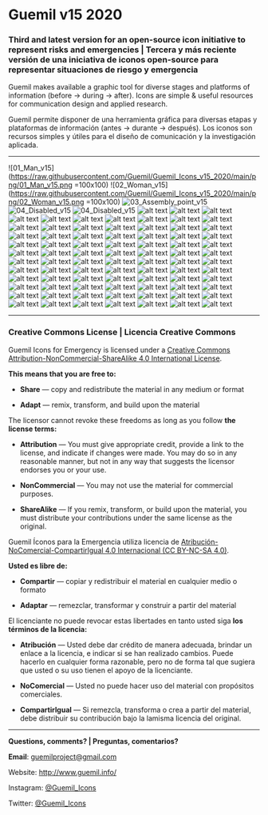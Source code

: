 # Guemil v15 2020

### Third and latest version for an open-source icon initiative to represent risks and emergencies | Tercera y más reciente versión de una iniciativa de iconos open-source para representar situaciones de riesgo y emergencia

Guemil makes available a graphic tool for diverse stages and platforms of information (before → during → after). Icons are simple & useful resources for communication design and applied research.

Guemil permite disponer de una herramienta gráfica para diversas etapas y plataformas de información (antes → durante → después). Los iconos son recursos simples y útiles para el diseño de comunicación y la investigación aplicada.

- - - - - - - - - - 

![01_Man_v15](https://raw.githubusercontent.com/Guemil/Guemil_Icons_v15_2020/main/png/01_Man_v15.png =100x100)
![02_Woman_v15](https://raw.githubusercontent.com/Guemil/Guemil_Icons_v15_2020/main/png/02_Woman_v15.png =100x100)
![03_Assembly_point_v15](https://raw.githubusercontent.com/Guemil/Guemil_Icons_v15_2020/main/png/03_Assembly_point_v15.png)
![04_Disabled_v15](https://raw.githubusercontent.com/Guemil/Guemil_Icons_v15_2020/main/png/04_Disabled_v15.png)
![04_Disabled_v15](https://raw.githubusercontent.com/Guemil/Guemil_Icons_v15_2020/main/png/05_Group_meeting_v15.png)
![alt text](https://raw.githubusercontent.com/Guemil/Guemil_Icons_v15_2020/main/png/06_Authority_instruction_v15.png)
![alt text](https://raw.githubusercontent.com/Guemil/Guemil_Icons_v15_2020/main/png/07_Evacuate_to_shelter_v15.png)
![alt text](https://raw.githubusercontent.com/Guemil/Guemil_Icons_v15_2020/main/png/08_Evacuate_v15.png)
![alt text](https://raw.githubusercontent.com/Guemil/Guemil_Icons_v15_2020/main/png/09_Emergency_exit_v15.png)
![alt text](https://raw.githubusercontent.com/Guemil/Guemil_Icons_v15_2020/main/png/10_Drop_cover_hold_v15.png)
![alt text](https://raw.githubusercontent.com/Guemil/Guemil_Icons_v15_2020/main/png/11_Evacuate_vertical_v15.png)
![alt text](https://raw.githubusercontent.com/Guemil/Guemil_Icons_v15_2020/main/png/12_Evacuate_downstairs_v15.png)
![alt text](https://raw.githubusercontent.com/Guemil/Guemil_Icons_v15_2020/main/png/13_Not_allowed_v15.png)
![alt text](https://raw.githubusercontent.com/Guemil/Guemil_Icons_v15_2020/main/png/14_Use_gloves_v15.png)
![alt text](https://raw.githubusercontent.com/Guemil/Guemil_Icons_v15_2020/main/png/15_Use_mask_v15.png)
![alt text](https://raw.githubusercontent.com/Guemil/Guemil_Icons_v15_2020/main/png/16_Sneeze_in_elbow_v15.png)
![alt text](https://raw.githubusercontent.com/Guemil/Guemil_Icons_v15_2020/main/png/17_Temperature_v15.png)
![alt text](https://raw.githubusercontent.com/Guemil/Guemil_Icons_v15_2020/main/png/18_Wash_hands_v15.png)
![alt text](https://raw.githubusercontent.com/Guemil/Guemil_Icons_v15_2020/main/png/19_Disinfectant_v15.png)
![alt text](https://raw.githubusercontent.com/Guemil/Guemil_Icons_v15_2020/main/png/20_Keep_distance_v15.png)
![alt text](https://raw.githubusercontent.com/Guemil/Guemil_Icons_v15_2020/main/png/21_Structural_fire_v15.png)
![alt text](https://raw.githubusercontent.com/Guemil/Guemil_Icons_v15_2020/main/png/22_Wildfire_v15.png)
![alt text](https://raw.githubusercontent.com/Guemil/Guemil_Icons_v15_2020/main/png/23_Evacuate_fire_v15.png)
![alt text](https://raw.githubusercontent.com/Guemil/Guemil_Icons_v15_2020/main/png/24_Warning_volcano_v15.png)
![alt text](https://raw.githubusercontent.com/Guemil/Guemil_Icons_v15_2020/main/png/25_Warning_sign_v15.png)
![alt text](https://raw.githubusercontent.com/Guemil/Guemil_Icons_v15_2020/main/png/26_Warning_tsunami_v15.png)
![alt text](https://raw.githubusercontent.com/Guemil/Guemil_Icons_v15_2020/main/png/27_Warning_fire_v15.png)
![alt text](https://raw.githubusercontent.com/Guemil/Guemil_Icons_v15_2020/main/png/28_First_aid_v15.png)
![alt text](https://raw.githubusercontent.com/Guemil/Guemil_Icons_v15_2020/main/png/29_Flagged_bdg_v15.png)
![alt text](https://raw.githubusercontent.com/Guemil/Guemil_Icons_v15_2020/main/png/30_Home_v15.png)
![alt text](https://raw.githubusercontent.com/Guemil/Guemil_Icons_v15_2020/main/png/31_Lockdown_v15.png)
![alt text](https://raw.githubusercontent.com/Guemil/Guemil_Icons_v15_2020/main/png/32_Shelter_v15.png)
![alt text](https://raw.githubusercontent.com/Guemil/Guemil_Icons_v15_2020/main/png/33_Quarantine_v15.png)
![alt text](https://raw.githubusercontent.com/Guemil/Guemil_Icons_v15_2020/main/png/34_Radio_v15.png)
![alt text](https://raw.githubusercontent.com/Guemil/Guemil_Icons_v15_2020/main/png/35_Mobile_info_v15.png)
![alt text](https://raw.githubusercontent.com/Guemil/Guemil_Icons_v15_2020/main/png/36_Chat_v15.png)
![alt text](https://raw.githubusercontent.com/Guemil/Guemil_Icons_v15_2020/main/png/37_Time_v15.png)
![alt text](https://raw.githubusercontent.com/Guemil/Guemil_Icons_v15_2020/main/png/38_Charge_plug_v15.png)
![alt text](https://raw.githubusercontent.com/Guemil/Guemil_Icons_v15_2020/main/png/39_Wipeout_v15.png)
![alt text](https://raw.githubusercontent.com/Guemil/Guemil_Icons_v15_2020/main/png/40_Food_v15.png)
![alt text](https://raw.githubusercontent.com/Guemil/Guemil_Icons_v15_2020/main/png/41_Water_v15.png)
![alt text](https://raw.githubusercontent.com/Guemil/Guemil_Icons_v15_2020/main/png/42_Fire_v15.png)
![alt text](https://raw.githubusercontent.com/Guemil/Guemil_Icons_v15_2020/main/png/43_Volcano_fumarole_v15.png)
![alt text](https://raw.githubusercontent.com/Guemil/Guemil_Icons_v15_2020/main/png/44_Volcano_eruption_v15.png)
![alt text](https://raw.githubusercontent.com/Guemil/Guemil_Icons_v15_2020/main/png/45_Volcano_ashes_v15.png)
![alt text](https://raw.githubusercontent.com/Guemil/Guemil_Icons_v15_2020/main/png/46_Rain_v15.png)
![alt text](https://raw.githubusercontent.com/Guemil/Guemil_Icons_v15_2020/main/png/47_Tsunami_v15.png)
![alt text](https://raw.githubusercontent.com/Guemil/Guemil_Icons_v15_2020/main/png/48_Earthquake_v15.png)
![alt text](https://raw.githubusercontent.com/Guemil/Guemil_Icons_v15_2020/main/png/49_Landslide_v15.png)
![alt text](https://raw.githubusercontent.com/Guemil/Guemil_Icons_v15_2020/main/png/50_Flood_v15.png)
![alt text](https://raw.githubusercontent.com/Guemil/Guemil_Icons_v15_2020/main/png/51_Avalanche_v15.png)
![alt text](https://raw.githubusercontent.com/Guemil/Guemil_Icons_v15_2020/main/png/52_Hurricane_v15.png)
![alt text](https://raw.githubusercontent.com/Guemil/Guemil_Icons_v15_2020/main/png/53_Alarm_v15.png)
![alt text](https://raw.githubusercontent.com/Guemil/Guemil_Icons_v15_2020/main/png/54_North_v15.png)
![alt text](https://raw.githubusercontent.com/Guemil/Guemil_Icons_v15_2020/main/png/55_Authority_v15.png)
![alt text](https://raw.githubusercontent.com/Guemil/Guemil_Icons_v15_2020/main/png/56_Meeting_point_v15.png)
![alt text](https://raw.githubusercontent.com/Guemil/Guemil_Icons_v15_2020/main/png/57_Authority_bdg_v15.png)
![alt text](https://raw.githubusercontent.com/Guemil/Guemil_Icons_v15_2020/main/png/58_X_Forbidden_v15.png)
![alt text](https://raw.githubusercontent.com/Guemil/Guemil_Icons_v15_2020/main/png/59_Question_v15.png)
![alt text](https://raw.githubusercontent.com/Guemil/Guemil_Icons_v15_2020/main/png/60_Exclamation_v15.png)
![alt text](https://raw.githubusercontent.com/Guemil/Guemil_Icons_v15_2020/main/png/61_Location_v15.png)
![alt text](https://raw.githubusercontent.com/Guemil/Guemil_Icons_v15_2020/main/png/62_Meeting_area_v15.png)
![alt text](https://raw.githubusercontent.com/Guemil/Guemil_Icons_v15_2020/main/png/63_Broadcast_v15.png)
![alt text](https://raw.githubusercontent.com/Guemil/Guemil_Icons_v15_2020/main/png/64_Wifi_v15.png)
![alt text](https://raw.githubusercontent.com/Guemil/Guemil_Icons_v15_2020/main/png/65_Help_others_v15.png)
![alt text](https://raw.githubusercontent.com/Guemil/Guemil_Icons_v15_2020/main/png/66_Emergency_vehicle_v15.png)
![alt text](https://raw.githubusercontent.com/Guemil/Guemil_Icons_v15_2020/main/png/67_Arrow_up_v15.png)
![alt text](https://raw.githubusercontent.com/Guemil/Guemil_Icons_v15_2020/main/png/68_Arrow_upright_v15.png)
![alt text](https://raw.githubusercontent.com/Guemil/Guemil_Icons_v15_2020/main/png/69_Arrow_rightward_v15.png)
![alt text](https://raw.githubusercontent.com/Guemil/Guemil_Icons_v15_2020/main/png/70_Arrow_down_v15.png)
![alt text](https://raw.githubusercontent.com/Guemil/Guemil_Icons_v15_2020/main/png/71_Turn_right_v15.png)
![alt text](https://raw.githubusercontent.com/Guemil/Guemil_Icons_v15_2020/main/png/72_Backward_v15.png)
![alt text](https://raw.githubusercontent.com/Guemil/Guemil_Icons_v15_2020/main/png/73_Two_way_horizontal_v15.png)
![alt text](https://raw.githubusercontent.com/Guemil/Guemil_Icons_v15_2020/main/png/74_Two_way_vertical_v15.png)
![alt text](https://raw.githubusercontent.com/Guemil/Guemil_Icons_v15_2020/main/png/75_SOS_stencil_v15.png)
![alt text](https://raw.githubusercontent.com/Guemil/Guemil_Icons_v15_2020/main/png/76_OK_stencil_v15.png)
![alt text](https://raw.githubusercontent.com/Guemil/Guemil_Icons_v15_2020/main/png/77_NO_stencil_v15.png)
![alt text](https://raw.githubusercontent.com/Guemil/Guemil_Icons_v15_2020/main/png/78_Warning_strip_1_v15.png)
![alt text](https://raw.githubusercontent.com/Guemil/Guemil_Icons_v15_2020/main/png/79_Warning_strip_2_v15.png)
![alt text](https://raw.githubusercontent.com/Guemil/Guemil_Icons_v15_2020/main/png/80_Contain_triangle_v15.png)
![alt text](https://raw.githubusercontent.com/Guemil/Guemil_Icons_v15_2020/main/png/81_Contain_octagon_v15.png)
![alt text](https://raw.githubusercontent.com/Guemil/Guemil_Icons_v15_2020/main/png/82_Contain_circle_v15.png)
![alt text](https://raw.githubusercontent.com/Guemil/Guemil_Icons_v15_2020/main/png/83_Contain_directional_v15.png)
![alt text](https://raw.githubusercontent.com/Guemil/Guemil_Icons_v15_2020/main/png/84_Contain_hexagon_v15.png)
![alt text](https://raw.githubusercontent.com/Guemil/Guemil_Icons_v15_2020/main/png/85_Contain_lozenge_v15.png)

- - - - - - - - - - 

### Creative Commons License | Licencia Creative Commons

Guemil Icons for Emergency is licensed under a <a rel="license" href="http://creativecommons.org/licenses/by-nc-sa/4.0/">Creative Commons Attribution-NonCommercial-ShareAlike 4.0 International License</a>.

**This means that you are free to:**

- **Share** — copy and redistribute the material in any medium or format

- **Adapt** — remix, transform, and build upon the material

The licensor cannot revoke these freedoms as long as you follow **the license terms:**

- **Attribution** — You must give appropriate credit, provide a link to the license, and indicate if changes were made. You may do so in any reasonable manner, but not in any way that suggests the licensor endorses you or your use.

- **NonCommercial** — You may not use the material for commercial purposes.

- **ShareAlike** — If you remix, transform, or build upon the material, you must distribute your contributions under the same license as the original.

Guemil Íconos para la Emergencia utiliza licencia de <a rel="Licencia" href="https://creativecommons.org/licenses/by-nc-sa/4.0/deed.es">Atribución-NoComercial-CompartirIgual 4.0 Internacional (CC BY-NC-SA 4.0)</a>.

**Usted es libre de:**

- **Compartir** — copiar y redistribuir el material en cualquier medio o formato

- **Adaptar** — remezclar, transformar y construir a partir del material

El licenciante no puede revocar estas libertades en tanto usted siga **los términos de la licencia:**

- **Atribución** — Usted debe dar crédito de manera adecuada, brindar un enlace a la licencia, e indicar si se han realizado cambios. Puede hacerlo en cualquier forma razonable, pero no de forma tal que sugiera que usted o su uso tienen el apoyo de la licenciante.

- **NoComercial** — Usted no puede hacer uso del material con propósitos comerciales.

- **CompartirIgual** — Si remezcla, transforma o crea a partir del material, debe distribuir su contribución bajo la lamisma licencia del original.

- - - - - - - - - 

**Questions, comments? | Preguntas, comentarios?**

**Email**: guemilproject@gmail.com

Website: http://www.guemil.info/

Instagram: [@Guemil_Icons](https://www.instagram.com/Guemil_Icons/)

Twitter: [@Guemil_Icons](https://twitter.com/Guemil_Icons)

